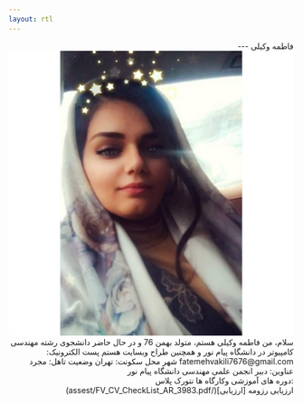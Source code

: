 ```yaml
---
layout: rtl
---
```

<div dir="rtl">
فاطمه وکیلی
---<img src="pic.jpeg">
</div>
<div dir="rtl">
سلام، من فاطمه وکیلی هستم، متولد بهمن 76 و در حال حاضر دانشجوی رشته مهندسی کامپیوتر در دانشگاه پیام نور و  همچنین طراح وبسایت هستم
 پست الکترونیک: fatemehvakili7676@gmail.com 
 شهر محل سکونت: تهران
 وضعیت تاهل: مجرد
</div>
<div dir="rtl">
عناوین:
 دبیر انجمن علمی مهندسی دانشگاه پیام نور
</div>
<div dir="rtl">
:دوره های آموزشی وکارگاه ها
نتورک پلاس
</div>
<div dir="rtl">
ارزیابی رزومه
[ارزیابی](/assest/FV_CV_CheckList_AR_3983.pdf)
</div>
